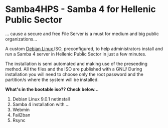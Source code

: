 # Samba4HPS - Samba 4 for Hellenic Public Sector 
... cause a secure and free File Server is a must for medium and big public organizations...

A custom <A href="https://www.debian.org/index.el.html"> Debian Linux </A> ISO, preconfigured, to help administrators install and run a Samba 4 server in Hellenic Public Sector in just a few minutes.

The installation is semi automated and making use of the preseeding method. All the files and the ISO are published with a GNU/ During installation you will need to choose only the root password and the partition/s where the system will be installed.

**What's in the bootable iso?? Check below...**
  1. Debian Linux 9.0.1 netinstall
  2. Samba 4 installation with ...
  3. Webmin
  4. Fail2ban
  5. Rsync
